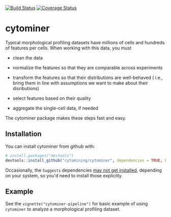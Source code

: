 
<!-- README.md is generated from README.Rmd. Please edit that file -->
[![Build Status](https://travis-ci.org/cytomining/cytominer.png?branch=master)](https://travis-ci.org/cytomining/cytominer) [![Coverage Status](https://img.shields.io/codecov/c/github/cytomining/cytominer/master.svg)](https://codecov.io/github/cytomining/cytominer?branch=master)

cytominer
=========

Typical morphological profiling datasets have millions of cells and hundreds of features per cells. When working with this data, you must

-   clean the data

-   normalize the features so that they are comparable across experiments

-   transform the features so that their distributions are well-behaved ( i.e., bring them in line with assumptions we want to make about their disributions)

-   select features based on their quality

-   aggregate the single-cell data, if needed

The cytominer package makes these steps fast and easy.

Installation
------------

You can install cytominer from github with:

``` r
# install.packages("devtools")
devtools::install_github("cytomining/cytominer", dependencies = TRUE, build_vignettes = TRUE)
```

Occasionally, the `Suggests` dependencies [may not get installed](https://github.com/hadley/devtools/issues/1370), depending on your system, so you'd need to install those explicitly.

Example
-------

See the `vignette("cytominer-pipeline")` for basic example of using `cytominer` to analyze a morphological profiling dataset.
